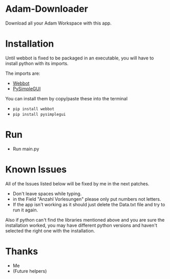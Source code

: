 # Adam-Downloader

Download  all your Adam Workspace with this app.

# Installation

Until webbot is fixed to be packaged in an executable, you will have to install python with its imports.

The imports are:

- [Webbot](https://webbot.readthedocs.io/en/latest/)
- [PySimpleGUI](https://pysimplegui.readthedocs.io/en/latest/)

You can install them by copy/paste these into the terminal

- `pip install webbot`
- `pip install pysimplegui`

# Run

- Run main.py

# Known Issues

All of the Issues listed below will be fixed by me in the next patches.

- Don't leave spaces while typing.
- in the Field "Anzahl Vorlesungen" please only put numbers not letters.
- If the app isn't working as it should just delete the Data.txt file and try to run it again.

Also if python can't find the libraries mentioned above and you are sure the installation worked, you may have different python versions and haven't selected the right one with the installation.

# Thanks

- Me
- (Future helpers)

